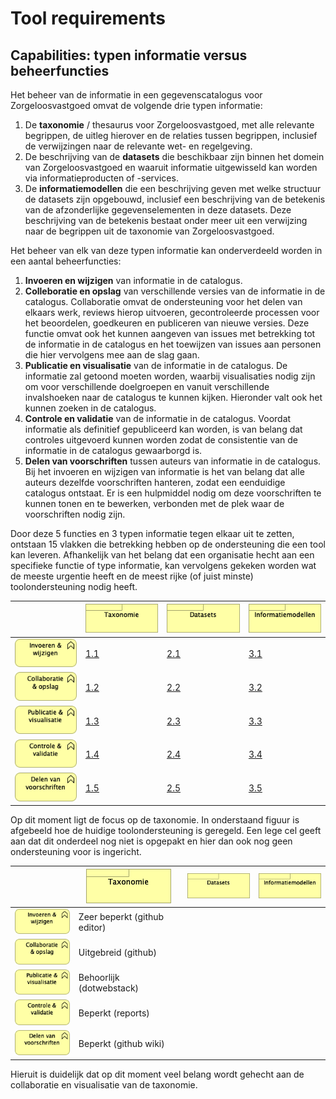 # Tool requirements

## Capabilities: typen informatie versus beheerfuncties

Het beheer van de informatie in een gegevenscatalogus voor Zorgeloosvastgoed omvat de volgende drie typen informatie:

1. De **taxonomie** / thesaurus voor Zorgeloosvastgoed, met alle relevante begrippen, de uitleg hierover en de relaties tussen begrippen, inclusief de verwijzingen naar de relevante wet- en regelgeving.
2. De beschrijving van de **datasets** die beschikbaar zijn binnen het domein van Zorgeloosvastgoed en waaruit informatie uitgewisseld kan worden via informatieproducten of -services.
3. De **informatiemodellen** die een beschrijving geven met welke structuur de datasets zijn opgebouwd, inclusief een beschrijving van de betekenis van de afzonderlijke gegevenselementen in deze datasets. Deze beschrijving van de betekenis bestaat onder meer uit een verwijzing naar de begrippen uit de taxonomie van Zorgeloosvastgoed.

Het beheer van elk van deze typen informatie kan onderverdeeld worden in een aantal beheerfuncties:

1. **Invoeren en wijzigen** van informatie in de catalogus.
2. **Colleboratie en opslag** van verschillende versies van de informatie in de catalogus. Collaboratie omvat de ondersteuning voor het delen van elkaars werk, reviews hierop uitvoeren, gecontroleerde processen voor het beoordelen, goedkeuren en publiceren van nieuwe versies. Deze functie omvat ook het kunnen aangeven van issues met betrekking tot de informatie in de catalogus en het toewijzen van issues aan personen die hier vervolgens mee aan de slag gaan.
3. **Publicatie en visualisatie** van de informatie in de catalogus. De informatie zal getoond moeten worden, waarbij visualisaties nodig zijn om voor verschillende doelgroepen en vanuit verschillende invalshoeken naar de catalogus te kunnen kijken. Hieronder valt ook het kunnen zoeken in de catalogus.
4. **Controle en validatie** van de informatie in de catalogus. Voordat informatie als definitief gepubliceerd kan worden, is van belang dat controles uitgevoerd kunnen worden zodat de consistentie van de informatie in de catalogus gewaarborgd is.
5. **Delen van voorschriften** tussen auteurs van informatie in de catalogus. Bij het invoeren en wijzigen van informatie is het van belang dat alle auteurs dezelfde voorschriften hanteren, zodat een eenduidige catalogus ontstaat. Er is een hulpmiddel nodig om deze voorschriften te kunnen tonen en te bewerken, verbonden met de plek waar de voorschriften nodig zijn.

Door deze 5 functies en 3 typen informatie tegen elkaar uit te zetten, ontstaan 15 vlakken die betrekking hebben op de ondersteuning die een tool kan leveren. Afhankelijk van het belang dat een organisatie hecht aan een specifieke functie of type informatie, kan vervolgens gekeken worden wat de meeste urgentie heeft en de meest rijke (of juist minste) toolondersteuning nodig heeft.

|                                     |![](media/Taxonomie.png)                  |![](media/Datasets.png)                  |![](media/Informatiemodellen.png)                  |
|-------------------------------------|------------------------------------------|-----------------------------------------|---------------------------------------------------|
|![](media/InvoerenWijzigen.png)      |[1.1](taxonomie/InvoerenWijzigen.md)      |[2.1](datasets/InvoerenWijzigen.md)      |[3.1](informatiemodellen/InvoerenWijzigen.md)      |
|![](media/CollaboratieOpslag.png)    |[1.2](taxonomie/CollaboratieOpslag.md)    |[2.2](datasets/CollaboratieOpslag.md)    |[3.2](informatiemodellen/CollaboratieOpslag.md)    |
|![](media/PublicatieVisualisatie.png)|[1.3](taxonomie/PublicatieVisualisatie.md)|[2.3](datasets/PublicatieVisualisatie.md)|[3.3](informatiemodellen/PublicatieVisualisatie.md)|
|![](media/ControleValidatie.png)     |[1.4](taxonomie/ControleValidatie.md)     |[2.4](datasets/ControleValidatie.md)     |[3.4](informatiemodellen/ControleValidatie.md)     |
|![](media/DelenVoorschriften.png)    |[1.5](taxonomie/DelenVoorschriften.md)    |[2.5](datasets/DelenVoorschriften.md)    |[3.5](informatiemodellen/DelenVoorschriften.md)    |

Op dit moment ligt de focus op de taxonomie. In onderstaand figuur is afgebeeld hoe de huidige toolondersteuning is geregeld. Een lege cel geeft aan dat dit onderdeel nog niet is opgepakt en hier dan ook nog geen ondersteuning voor is ingericht.

|                                     |![](media/Taxonomie.png)|![](media/Datasets.png)|![](media/Informatiemodellen.png)|
|-------------------------------------|------------------------|-----------------------|---------------------------------|
|![](media/InvoerenWijzigen.png)      |Zeer beperkt (github editor) |                       |                                 |
|![](media/CollaboratieOpslag.png)    |Uitgebreid (github)     |                       |                                 |
|![](media/PublicatieVisualisatie.png)|Behoorlijk (dotwebstack)|                       |                                 |
|![](media/ControleValidatie.png)     |Beperkt (reports)       |                       |                                 |
|![](media/DelenVoorschriften.png)    |Beperkt (github wiki)   |                       |                                 |

Hieruit is duidelijk dat op dit moment veel belang wordt gehecht aan de collaboratie en visualisatie van de taxonomie.


